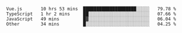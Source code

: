 <!--START_SECTION:waka-->

```text
Vue.js       10 hrs 53 mins  ████████████████████░░░░░   79.78 %
TypeScript   1 hr 2 mins     ██░░░░░░░░░░░░░░░░░░░░░░░   07.66 %
JavaScript   49 mins         █▓░░░░░░░░░░░░░░░░░░░░░░░   06.04 %
Other        34 mins         █░░░░░░░░░░░░░░░░░░░░░░░░   04.25 %
```

<!--END_SECTION:waka-->
